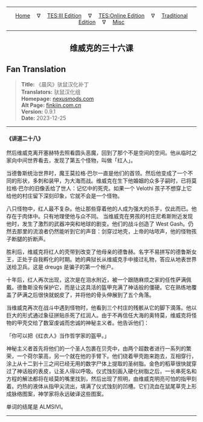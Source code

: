 
---

<!-- Jekyll Page Links -->

<center>
<a href="../../../../../index.html">Home</a>
&emsp;&nabla;&emsp;
<a href="../../../../index-tes3.html">TES:III Edition</a>
&emsp;&nabla;&emsp;
<a href="../../../../index-teso.html">TES:Online Edition</a>
&emsp;&nabla;&emsp;
<a href="../../../../index-traditional.html">Traditional Edition</a>
&emsp;&nabla;&emsp;
<a href="../../../../index-misc.html">Misc</a>
</center>

<!-- Markdown Body Below: -->

---

<center>
<h2><span style="font-family:SimSun">维威克的三十六课</span></h2>
</center>

## Fan Translation

> __Title:__ 《晨风》驮鼠汉化补丁\
> __Translators:__ ﻿驮鼠汉化组\
> __Homepage:__ [nexusmods.com][1]\
> __Alt Page:__ [finkiin.com.cn][2]\
> __Version:__ 0.9.1\
> __Date:__ 2023-12-25

[1]: https://www.nexusmods.com/morrowind/mods/53885
[2]: https://finkiin.com.cn/d/1153

---

#### 《讲道二十八》

然后维威克离开塞赫特去照看圆头恶魔，回到了那个不是空间的空间。他从临时之家向中间世界看去，发现了第五个怪物，叫做「红人」。

当德鲁斯统治世界时，魔王莫拉格·巴尔一直是他们的首领。然后他变成了一个不同的形状，多刺和装甲，为大海而战。维威克在生下他婚姻的众多子嗣时，已将莫拉格·巴尔的旧像丢给了世人：记忆中的死壳。如果一个 Velothi 孩子不想穿上它给他的村庄留下深刻印象，它就不会是一个怪物。

八只怪物中，红人最不复杂。他让那些穿着他的人成为强大的杀手，仅此而已。他存在于肉体中。只有地理使他与众不同。
当维威克在男孩的村庄尼希斯附近发现他时，发生了激烈的武器冲突和地球的剧变。他们的战斗创造了 West Gash。仍然去那里的流浪者仍然能听到它的声音：剑穿过地壳，上帝的咕哝声，他的怪物孩子断腿的折断声。

胜利后，维威克将红人的壳带到改变了他母亲的德鲁赫。名字不易拼写的德鲁斯女王，正处于自我孵化的时期。她的典狱长从维威克手中接过礼物，答应从地表世界送给卫兵。这是 dreugs 是骗子的第一个帐户。

十年后，红人再次出现，这次是在泪水附近，被一个跟随麻烦之家的任性萨满佩戴。德鲁斯没有保护它，而是让这具活的盔甲充满了神话般的僵硬。它在熟练地覆盖了萨满之后很快就蜕皮了，并将他的骨头伸展到了五个角落。

当维威克再次在战斗中遇到怪物时，他看到三个村庄的残骸从它的脚下滴落。他以巨大的形式通过象征拼贴杀死了红润人。由于不再信任大海的奥特莫，维威克将怪物的甲壳交给了数室虔诚而忠诚的神秘主义者。他告诉他们：

「你可以把《红衣人》当作哲学家的盔甲。」

神秘主义者首先将他们的一个圣人包裹在贝壳中，由两个超数者进行一系列的繁荣，一个荷尔蒙高，另一个就在他的手臂下。他们绕着甲壳跑来跑去，互相穿行，涂上从十二到十三之间已经无用的数字尸体上提取的圣树脂。金色的稻草很快就穿过了神话般的表皮，让圣人得以呼吸。仪式蚀刻画入硬化树脂之后，一长串死名和方程的解法都将在岐莫的嘴里找到，然后出现了照明，由维威克明亮可怕的指甲刻着。灼热的液体从指甲尖流出，填满了仪式蚀刻的凹槽。它们流血在鼠尾草壳上形成脉络图案，神学家将永远破译这些图案。

单词的结尾是 ALMSIVI。

---
